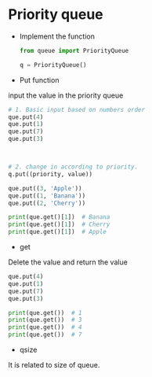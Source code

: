 # Priority queue
* Implement the function
  ```python
  from queue import PriorityQueue

  q = PriorityQueue()
  ```
* Put function

input the value in the priority queue

```python
# 1. Basic input based on numbers order
que.put(4)
que.put(1)
que.put(7)
que.put(3)



# 2. change in according to priority.
q.put((priority, value))

que.put((3, 'Apple'))
que.put((1, 'Banana'))
que.put((2, 'Cherry'))

print(que.get()[1])  # Banana
print(que.get()[1])  # Cherry
print(que.get()[1])  # Apple
```
* get

Delete the value and return the value

```python
que.put(4)
que.put(1)
que.put(7)
que.put(3)

print(que.get())  # 1
print(que.get())  # 3
print(que.get())  # 4
print(que.get())  # 7
```

* qsize

It is related to size of queue.